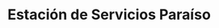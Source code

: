 ---
title: "Estación de Servicios Paraíso"
url: /caracas/estacion-de-servicios-paraiso/
shop: Lebensmittel
---